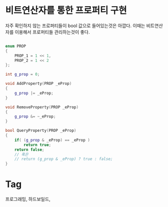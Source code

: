 비트연산자를 통한 프로퍼티 구현
========================

자주 확인하지 않는 프로퍼티들이 bool 값으로 들어있는것은 아깝다. 이때는 비트연산자를 이용해서 프로퍼티들 관리하는것이 좋다.

```cpp

enum PROP
{
    PROP_1 = 1 << 1,
    PROP_2 = 1 << 2
};

int g_prop = 0;

void AddProperty(PROP _eProp)
{
    g_prop |= _eProp;
}

void RemoveProperty(PROP _eProp)
{
    g_prop &= ~_eProp;
}

bool QueryProperty(PROP _eProp)
{
    if( (g_prop & _eProp) == _eProp )
        return true;
    return false;
    // 혹은
    // return (g_prop & _eProp) ? true : false;
}

```

Tag
====
프로그래밍, 하드보일드,